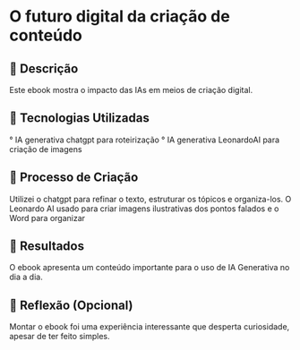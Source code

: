 # O futuro digital da criação de conteúdo 

## 📒 Descrição
Este ebook mostra o impacto das IAs em meios de criação digital.

## 🤖 Tecnologias Utilizadas
° IA generativa chatgpt para roteirização 
° IA generativa LeonardoAI para criação de imagens 

## 🧐 Processo de Criação
Utilizei o chatgpt para refinar o texto, estruturar os tópicos e organiza-los. O Leonardo AI usado para criar imagens ilustrativas dos pontos falados e o Word para organizar 

## 🚀 Resultados
O ebook apresenta um conteúdo importante para o uso de IA Generativa no dia a dia.

## 💭 Reflexão (Opcional)
Montar o ebook foi uma experiência interessante que desperta curiosidade, apesar de ter feito simples.
